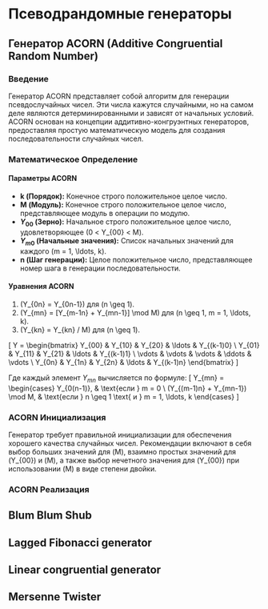 # Псеводрандомные генераторы

## Генератор ACORN (Additive Congruential Random Number)

### Введение

Генератор ACORN представляет собой алгоритм для генерации псевдослучайных чисел. Эти числа кажутся случайными, но на самом деле являются детерминированными и зависят от начальных условий. ACORN основан на концепции аддитивно-конгруэнтных генераторов, предоставляя простую математическую модель для создания последовательности случайных чисел.

### Математическое Определение

#### Параметры ACORN

- **k (Порядок):** Конечное строго положительное целое число.
- **M (Модуль):** Конечное строго положительное целое число, представляющее модуль в операции по модулю.
- **$Y_{00}$ (Зерно):** Начальное строго положительное целое число, удовлетворяющее \(0 < Y\_{00} < M\).
- **$Y_{m0}$ (Начальные значения):** Список начальных значений для каждого \(m = 1, \ldots, k\).
- **n (Шаг генерации):** Целое положительное число, представляющее номер шага в генерации последовательности.

#### Уравнения ACORN

1. \(Y_{0n} = Y_{0n-1}\) для \(n \geq 1\).
2. \(Y_{mn} = [Y_{m-1n} + Y\_{mn-1}] \mod M\) для \(n \geq 1, m = 1, \ldots, k\).
3. \(Y_{kn} = Y_{kn} / M\) для \(n \geq 1\).

\[ Y = \begin{bmatrix} Y_{00} & Y_{10} & Y_{20} & \ldots & Y_{(k-1)0} \\ Y_{01} & Y_{11} & Y_{21} & \ldots & Y_{(k-1)1} \\ \vdots & \vdots & \vdots & \ddots & \vdots \\ Y_{0n} & Y_{1n} & Y_{2n} & \ldots & Y_{(k-1)n} \end{bmatrix} \]

Где каждый элемент $Y_{mn}$ вычисляется по формуле:
\[ Y_{mn} = \begin{cases} Y_{0(n-1)}, & \text{если } m = 0 \\ (Y_{(m-1)n} + Y_{mn-1}) \mod M, & \text{если } n \geq 1 \text{ и } m = 1, \ldots, k \end{cases} \]

### ACORN Инициализация

Генератор требует правильной инициализации для обеспечения хорошего качества случайных чисел. Рекомендации включают в себя выбор больших значений для \(M\), взаимно простых значений для \(Y_{00}\) и \(M\), а также выбор нечетного значения для \(Y_{00}\) при использовании \(M\) в виде степени двойки.

### ACORN Реализация

## Blum Blum Shub

## Lagged Fibonacci generator

## Linear congruential generator

## Mersenne Twister
